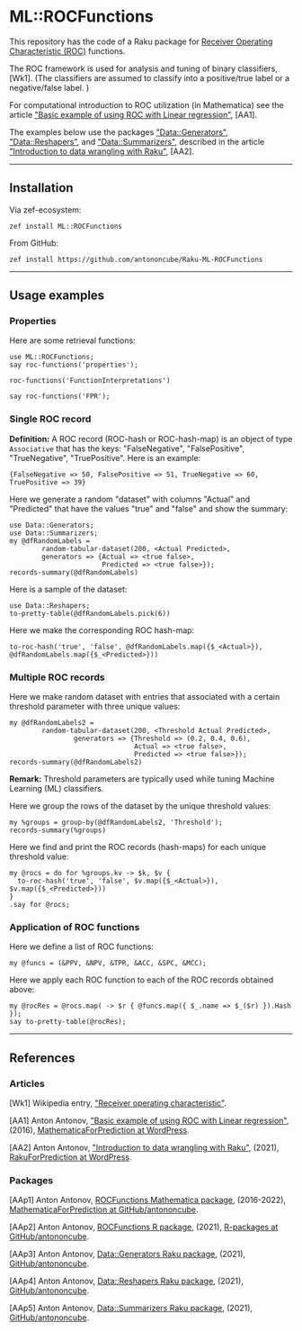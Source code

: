 # ML::ROCFunctions

This repository has the code of a Raku package for 
[Receiver Operating Characteristic (ROC)](https://en.wikipedia.org/wiki/Receiver_operating_characteristic) 
functions.

The ROC framework is used for analysis and tuning of binary classifiers, [Wk1]. 
(The classifiers are assumed to classify into a positive/true label or a negative/false label. )

For computational introduction to ROC utilization (in Mathematica) see the article
["Basic example of using ROC with Linear regression"](https://mathematicaforprediction.wordpress.com/2016/10/12/basic-example-of-using-roc-with-linear-regression/),
[AA1].

The examples below use the packages 
["Data::Generators"](https://raku.land/cpan:ANTONOV/Data::Generators), 
["Data::Reshapers"](https://raku.land/cpan:ANTONOV/Data::Reshapers), and 
["Data::Summarizers"](https://raku.land/cpan:ANTONOV/Data::Summarizers), described in the article
["Introduction to data wrangling with Raku"](https://rakuforprediction.wordpress.com/2021/12/31/introduction-to-data-wrangling-with-raku/),
[AA2].

-------

## Installation

Via zef-ecosystem:

```shell
zef install ML::ROCFunctions
```

From GitHub:

```shell
zef install https://github.com/antononcube/Raku-ML-ROCFunctions
```


-------

## Usage examples

### Properties

Here are some retrieval functions:

```perl6
use ML::ROCFunctions;
say roc-functions('properties');
```

```perl6
roc-functions('FunctionInterpretations')
```

```perl6
say roc-functions('FPR');
```

### Single ROC record

**Definition:** A ROC record (ROC-hash or ROC-hash-map) is an object of type `Associative` that has the keys:
"FalseNegative", "FalsePositive", "TrueNegative", "TruePositive". Here is an example:

```{perl6, eval=FALSE}
{FalseNegative => 50, FalsePositive => 51, TrueNegative => 60, TruePositive => 39}
```

Here we generate a random "dataset" with columns "Actual" and "Predicted" that have the values "true" and "false" 
and show the summary:

```perl6
use Data::Generators;
use Data::Summarizers;
my @dfRandomLabels = 
        random-tabular-dataset(200, <Actual Predicted>, 
        generators => {Actual => <true false>, 
                       Predicted => <true false>});
records-summary(@dfRandomLabels)
```

Here is a sample of the dataset:

```perl6
use Data::Reshapers;
to-pretty-table(@dfRandomLabels.pick(6))
```

Here we make the corresponding ROC hash-map:

```perl6
to-roc-hash('true', 'false', @dfRandomLabels.map({$_<Actual>}), @dfRandomLabels.map({$_<Predicted>}))
```

### Multiple ROC records

Here we make random dataset with entries that associated with a certain threshold parameter with three unique values:

```perl6
my @dfRandomLabels2 = 
        random-tabular-dataset(200, <Threshold Actual Predicted>, 
                generators => {Threshold => (0.2, 0.4, 0.6), 
                               Actual => <true false>, 
                               Predicted => <true false>});
records-summary(@dfRandomLabels2)
```

**Remark:** Threshold parameters are typically used while tuning Machine Learning (ML) classifiers.

Here we group the rows of the dataset by the unique threshold values:

```perl6
my %groups = group-by(@dfRandomLabels2, 'Threshold');
records-summary(%groups)
```

Here we find and print the ROC records (hash-maps) for each unique threshold value:

```perl6
my @rocs = do for %groups.kv -> $k, $v { 
  to-roc-hash('true', 'false', $v.map({$_<Actual>}), $v.map({$_<Predicted>})) 
}
.say for @rocs;
```

### Application of ROC functions

Here we define a list of ROC functions:

```perl6
my @funcs = (&PPV, &NPV, &TPR, &ACC, &SPC, &MCC);
```

Here we apply each ROC function to each of the ROC records obtained above:

```perl6
my @rocRes = @rocs.map( -> $r { @funcs.map({ $_.name => $_($r) }).Hash });
say to-pretty-table(@rocRes);
```

-------

## References

### Articles 

[Wk1] Wikipedia entry, ["Receiver operating characteristic"](https://en.wikipedia.org/wiki/Receiver_operating_characteristic).

[AA1] Anton Antonov,
["Basic example of using ROC with Linear regression"](https://mathematicaforprediction.wordpress.com/2016/10/12/basic-example-of-using-roc-with-linear-regression/),
(2016),
[MathematicaForPrediction at WordPress](https://mathematicaforprediction.wordpress.com).

[AA2] Anton Antonov,
["Introduction to data wrangling with Raku"](https://rakuforprediction.wordpress.com/2021/12/31/introduction-to-data-wrangling-with-raku/),
(2021),
[RakuForPrediction at WordPress](https://rakuforprediction.wordpress.com).

### Packages 

[AAp1] Anton Antonov,
[ROCFunctions Mathematica package](https://github.com/antononcube/MathematicaForPrediction/blob/master/ROCFunctions.m),
(2016-2022),
[MathematicaForPrediction at GitHub/antononcube](https://github.com/antononcube/MathematicaForPrediction/).

[AAp2] Anton Antonov,
[ROCFunctions R package](https://github.com/antononcube/R-packages/tree/master/ROCFunctions),
(2021),
[R-packages at GitHub/antononcube](https://github.com/antononcube/R-packages).

[AAp3] Anton Antonov,
[Data::Generators Raku package](https://github.com/antononcube/Raku-Data-Generators),
(2021),
[GitHub/antononcube](https://github.com/antononcube).

[AAp4] Anton Antonov,
[Data::Reshapers Raku package](https://github.com/antononcube/Raku-Data-Reshapers),
(2021),
[GitHub/antononcube](https://github.com/antononcube).

[AAp5] Anton Antonov,
[Data::Summarizers Raku package](https://github.com/antononcube/Raku-Data-Summarizers),
(2021),
[GitHub/antononcube](https://github.com/antononcube).



